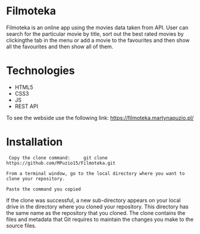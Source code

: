 # Filmoteka

Filmoteka is an online app using the movies data taken from API. 
User can search for the particular movie by title, sort out the best rated movies by clickingthe tab in the menu or add a movie to the favourites and then show all the favourites and then show all of them.

# Technologies

 - HTML5
  - CSS3
  - JS
  - REST API

To see the webside use the following link:  https://filmoteka.martynapuzio.pl/
# Installation
```
 Copy the clone command:     git clone https://github.com/MPuzio15/Filmoteka.git
```
```
From a terminal window, go to the local directory where you want to clone your repository.
```
```
Paste the command you copied
```

If the clone was successful, a new sub-directory appears on your local drive in the directory where you cloned your repository. 
This directory has the same name as the repository that you cloned. 
The clone contains the files and metadata that Git requires to maintain the changes you make to the source files.
